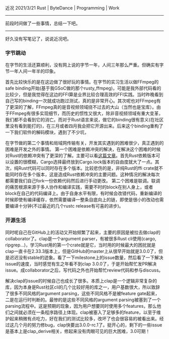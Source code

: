 近况
2021/3/21
Rust | ByteDance | Programming | Work

---

前段时间做了一些事情，总结一下吧。

---

好久没有写笔记了，说说近况吧。

### 字节跳动

在字节的生活还算顺利，没有网上说的字节一年，人间三年那么严重。但确实有字节一年人间一年半的印象。

首先比较快乐的是在这边做了很好玩的事情。在字节的实习生活以做FFmpeg的safe binding开始(基于我GSoC做的那个rusty_ffmpeg)，可能是我外部代码看的比较少，但是我觉得在这边的FFI算是业界比较合理高效的FFI实践。当时昨晚看到自己写的binding一次就成功跑过测试，真的是非常开心。其次呢也对FFmpeg有了更深的了解，FFmpeg真的是音视频领域绕不过去的大山（当然也是宝库）。由于FFmpeg有很多实现细节，而历史的惯性又很大，除非音视频领域有重大变革，我们都不会看到它的消亡。而对于Rust语言来说，做它的binding很有意义(在社区里没有看到能打的)，在三月或者四月我会把它开源出来。后来这个binding重构了一下我们软件的解码模块，遇到了不少坑，

在字节做的第二个事情和局域网传输有关，开发其实遇到的困难很少，真正遇到的困难是开发之外的事情。
  第一个困难是依赖冲突的解决，在解决这个困难的时候对Rust的依赖冲突有了更深的了解。主要可以看[这篇文章](https://stephencoakley.com/2019/04/24/how-rust-solved-dependency-hell)。首先Rust依赖版本可以设置的很模糊，Cargo选择最终放到Cargo.lock版本的自由度就大了一点。其次，纯Rust代码可以同时存在多个版本。比较悲伤的是，非纯Rust的ffi crate就不能同时存在多个版本，这是造成Rust依赖冲突的主要问题。这种情况的解决每次都需要我们自己fork一份依赖代码然后进行手动更改。
  第二个困难是联调。联调的痛苦根源来源于多人协作和编译实践，需要不时的block在别人身上，或者block在自己的代码编译上。由于自身水平有限，有时候会改错代码，重新编译的时候即使有编译缓存，依然需要编译一整条自底向上的链，即使是很小的改动也需要编译十分钟(不过最近的几个rustc release有可喜的进步)。

### 开源生活

同时呢自己在GitHub上的活动又开始频繁了起来，主要的原因是被拉去做clap的collaborator了。clap是一个argument parser，有被很多Rust cli使用(cargo, ripgrep...)，学习Rust用的第一个crate就是它，当时用的时候最大的困扰就是clap一直卡在2.33.3版本上，但是GitHub的master上从很早开始就是3.0.0了，但是迟迟没有stable的迹象。看了一下milestone上的issue数量，然后看了一下解决issue的速度，当时感觉有生之年看不到clap 3.0.0了，于是开始帮忙发PR解决issue。成collaborator之后，写代码之外也开始帮忙review代码和参与discuss。

解决clap的issue的时候自己也成长了很多。本质上clap是一个逻辑非常复杂的库，因为本身是Rust社区cli的几个比较好用的库之一，用户基数很大，所以致辞了很多不同风格的argument parsing，这些不同风格不是被feature gate起来，二是在运行时判断的。最惨的是这些不同风格的argument parsing被塞到了一个parsing流程中。这是预期的现象，因为用户想要同时使用多个features，那么他们之间就必须在一条程序路径上体现。clap被塞入了足够多的feature，以至于维护起来稍微有点吃力，好在我们的测试比较多，改坏了也会很容易的被看出来。经过这几个月的努力修bug，clap快要出3.0.0-rc.1了。挺开心的，剩下的一些issue是基本上是clap_derive相关，修起来没有肉眼可见的巨大困难，3.0可期！
